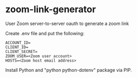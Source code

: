 # zoom-link-generator
User Zoom server-to-server oauth to generate a zoom link

Create .env file and put the following: 

```
ACCOUNT_ID=
CLIENT_ID=
CLIENT_SECRET=
ZOOM_USER=<Zoom user account>
HOSTS=<Zoom host email address>
```

Install Python and "python python-dotenv" package via PIP. 
